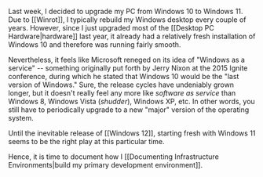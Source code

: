 Last week, I decided to upgrade my PC from Windows 10 to Windows 11. Due to [[Winrot]], I typically rebuild my Windows desktop every couple of years. However, since I just upgraded most of the [[Desktop PC Hardware|hardware]] last year, it already had a relatively fresh installation of Windows 10 and therefore was running fairly smooth.

Nevertheless, it feels like Microsoft reneged on its idea of "Windows as a service" -- something originally put forth by Jerry Nixon at the 2015 Ignite conference, during which he stated that Windows 10 would be the "last version of Windows." Sure, the release cycles have undeniably grown longer, but it doesn't really feel any more like *software as service* than Windows 8, Windows Vista (*shudder*), Windows XP, etc. In other words, you still have to periodically upgrade to a new "major" version of the operating system.

Until the inevitable release of [[Windows 12]], starting fresh with Windows 11 seems to be the right play at this particular time.

Hence, it is time to document how I [[Documenting Infrastructure Environments|build my primary development environment]].